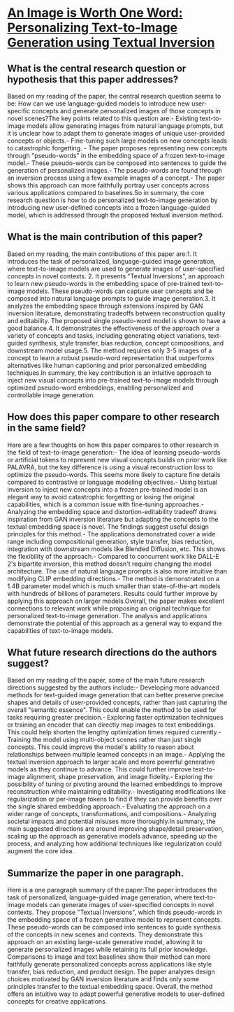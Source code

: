 # [An Image is Worth One Word: Personalizing Text-to-Image Generation using   Textual Inversion](https://arxiv.org/abs/2208.01618)

## What is the central research question or hypothesis that this paper addresses?

Based on my reading of the paper, the central research question seems to be: How can we use language-guided models to introduce new user-specific concepts and generate personalized images of those concepts in novel scenes?The key points related to this question are:- Existing text-to-image models allow generating images from natural language prompts, but it is unclear how to adapt them to generate images of unique user-provided concepts or objects.- Fine-tuning such large models on new concepts leads to catastrophic forgetting. - The paper proposes representing new concepts through "pseudo-words" in the embedding space of a frozen text-to-image model.- These pseudo-words can be composed into sentences to guide the generation of personalized images.- The pseudo-words are found through an inversion process using a few example images of a concept.- The paper shows this approach can more faithfully portray user concepts across various applications compared to baselines.So in summary, the core research question is how to do personalized text-to-image generation by introducing new user-defined concepts into a frozen language-guided model, which is addressed through the proposed textual inversion method.


## What is the main contribution of this paper?

Based on my reading, the main contributions of this paper are:1. It introduces the task of personalized, language-guided image generation, where text-to-image models are used to generate images of user-specified concepts in novel contexts. 2. It presents "Textual Inversions", an approach to learn new pseudo-words in the embedding space of pre-trained text-to-image models. These pseudo-words can capture user concepts and be composed into natural language prompts to guide image generation.3. It analyzes the embedding space through extensions inspired by GAN inversion literature, demonstrating tradeoffs between reconstruction quality and editability. The proposed single pseudo-word model is shown to have a good balance.4. It demonstrates the effectiveness of the approach over a variety of concepts and tasks, including generating object variations, text-guided synthesis, style transfer, bias reduction, concept compositions, and downstream model usage.5. The method requires only 3-5 images of a concept to learn a robust pseudo-word representation that outperforms alternatives like human captioning and prior personalized embedding techniques.In summary, the key contribution is an intuitive approach to inject new visual concepts into pre-trained text-to-image models through optimized pseudo-word embeddings, enabling personalized and controllable image generation.


## How does this paper compare to other research in the same field?

Here are a few thoughts on how this paper compares to other research in the field of text-to-image generation:- The idea of learning pseudo-words or artificial tokens to represent new visual concepts builds on prior work like PALAVRA, but the key difference is using a visual reconstruction loss to optimize the pseudo-words. This seems more likely to capture fine details compared to contrastive or language modeling objectives.- Using textual inversion to inject new concepts into a frozen pre-trained model is an elegant way to avoid catastrophic forgetting or losing the original capabilities, which is a common issue with fine-tuning approaches.- Analyzing the embedding space and distortion-editability tradeoff draws inspiration from GAN inversion literature but adapting the concepts to the textual embedding space is novel. The findings suggest useful design principles for this method.- The applications demonstrated cover a wide range including compositional generation, style transfer, bias reduction, integration with downstream models like Blended Diffusion, etc. This shows the flexibility of the approach.- Compared to concurrent work like DALL-E 2's bipartite inversion, this method doesn't require changing the model architecture. The use of natural language prompts is also more intuitive than modifying CLIP embedding directions.- The method is demonstrated on a 1.4B parameter model which is much smaller than state-of-the-art models with hundreds of billions of parameters. Results could further improve by applying this approach on larger models.Overall, the paper makes excellent connections to relevant work while proposing an original technique for personalized text-to-image generation. The analysis and applications demonstrate the potential of this approach as a general way to expand the capabilities of text-to-image models.


## What future research directions do the authors suggest?

Based on my reading of the paper, some of the main future research directions suggested by the authors include:- Developing more advanced methods for text-guided image generation that can better preserve precise shapes and details of user-provided concepts, rather than just capturing the overall "semantic essence". This could enable the method to be used for tasks requiring greater precision.- Exploring faster optimization techniques or training an encoder that can directly map images to text embeddings. This could help shorten the lengthy optimization times required currently.- Training the model using multi-object scenes rather than just single concepts. This could improve the model's ability to reason about relationships between multiple learned concepts in an image.- Applying the textual inversion approach to larger scale and more powerful generative models as they continue to advance. This could further improve text-to-image alignment, shape preservation, and image fidelity.- Exploring the possibility of tuning or pivoting around the learned embeddings to improve reconstruction while maintaining editability.- Investigating modifications like regularization or per-image tokens to find if they can provide benefits over the single shared embedding approach.- Evaluating the approach on a wider range of concepts, transformations, and compositions.- Analyzing societal impacts and potential misuses more thoroughly.In summary, the main suggested directions are around improving shape/detail preservation, scaling up the approach as generative models advance, speeding up the process, and analyzing how additional techniques like regularization could augment the core idea.


## Summarize the paper in one paragraph.

Here is a one paragraph summary of the paper:The paper introduces the task of personalized, language-guided image generation, where text-to-image models can generate images of user-specified concepts in novel contexts. They propose "Textual Inversions", which finds pseudo-words in the embedding space of a frozen generative model to represent concepts. These pseudo-words can be composed into sentences to guide synthesis of the concepts in new scenes and contexts. They demonstrate this approach on an existing large-scale generative model, allowing it to generate personalized images while retaining its full prior knowledge. Comparisons to image and text baselines show their method can more faithfully generate personalized concepts across applications like style transfer, bias reduction, and product design. The paper analyzes design choices motivated by GAN inversion literature and finds only some principles transfer to the textual embedding space. Overall, the method offers an intuitive way to adapt powerful generative models to user-defined concepts for creative applications.
